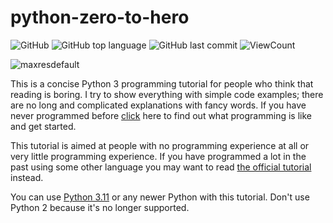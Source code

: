 # python-zero-to-hero

![GitHub](https://img.shields.io/github/license/hegdepavankumar/python-zero-to-hero?style=flat)
![GitHub top language](https://img.shields.io/github/languages/top/hegdepavankumar/python-zero-to-hero?style=flat)
![GitHub last commit](https://img.shields.io/github/last-commit/hegdepavankumar/python-zero-to-hero?style=flat)
![ViewCount](https://views.whatilearened.today/views/github/hegdepavankumar/python-zero-to-hero.svg?cache=remove)

![maxresdefault](https://user-images.githubusercontent.com/85627085/232237297-a6e64130-4e8a-47b5-8a5e-b8828a1ac250.jpg)
<br>

This is a concise Python 3 programming tutorial for people who think that reading is boring. I try to show everything with simple code examples; there are no long and complicated explanations with fancy words. If you have never programmed before [click]() here to find out what programming is like and get started.

This tutorial is aimed at people with no programming experience at all or very little programming experience. If you have programmed a lot in the past using some other language you may want to read [the official tutorial](https://docs.python.org/3/tutorial/) instead.

You can use [Python 3.11](https://www.python.org/downloads/) or any newer Python with this tutorial. Don't use Python 2 because it's no longer supported.
